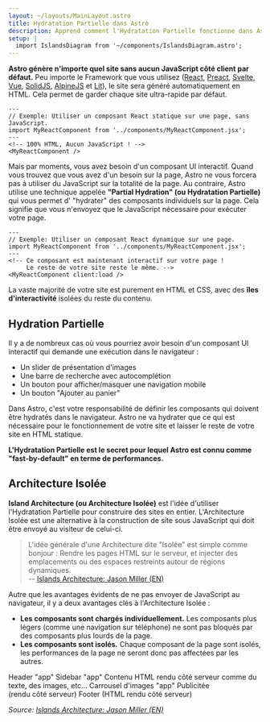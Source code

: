 ```yaml
---
layout: ~/layouts/MainLayout.astro
title: Hydratation Partielle dans Astro
description: Apprend comment l'Hydratation Partielle fonctionne dans Astro avec l' "Island Architecture".
setup: |
  import IslandsDiagram from '~/components/IslandsDiagram.astro';
---
```


**Astro génère n'importe quel site sans aucun JavaScript côté client par défaut.** Peu importe le Framework que vous utilisez ([React](https://reactjs.org/), [Preact](https://preactjs.com/), [Svelte](https://svelte.dev/), [Vue](https://vuejs.org/), [SolidJS](https://www.solidjs.com/), [AlpineJS](https://alpinejs.dev/) et [Lit](https://lit.dev/)), le site sera généré automatiquement en HTML. Cela permet de garder chaque site ultra-rapide par défaut.

```astro
---
// Exemple: Utiliser un composant React statique sur une page, sans JavaScript.
import MyReactComponent from '../components/MyReactComponent.jsx';
---
<!-- 100% HTML, Aucun JavaScript ! -->
<MyReactComponent />
```

Mais par moments, vous avez besoin d'un composant UI interactif. Quand vous trouvez que vous avez d'un besoin sur la page, Astro ne vous forcera pas à utiliser du JavaScript sur la totalité de la page. Au contraire, Astro utilise une technique appelée **"Partial Hydration" (ou Hydratation Partielle)** qui vous permet d' "hydrater" des composants individuels sur la page. Cela signifie que vous n'envoyez que le JavaScript nécessaire pour exécuter votre page.

```astro
---
// Exemple: Utiliser un composant React dynamique sur une page.
import MyReactComponent from '../components/MyReactComponent.jsx';
---
<!-- Ce composant est maintenant interactif sur votre page !
     Le reste de votre site reste le même. -->
<MyReactComponent client:load />
```

La vaste majorité de votre site est purement en HTML et CSS, avec des **îles d'interactivité** isolées du reste du contenu.

## Hydration Partielle

Il y a de nombreux cas où vous pourriez avoir besoin d'un composant UI interactif qui demande une exécution dans le navigateur :

- Un slider de présentation d'images
- Une barre de recherche avec autocomplétion
- Un bouton pour afficher/masquer une navigation mobile
- Un bouton "Ajouter au panier"

Dans Astro, c'est votre responsabilité de définir les composants qui doivent être hydratés dans le navigateur. Astro ne va hydrater que ce qui est nécessaire pour le fonctionnement de votre site et laisser le reste de votre site en HTML statique.

**L'Hydratation Partielle est le secret pour lequel Astro est connu comme "fast-by-default" en terme de performances.**

## Architecture Isolée

**Island Architecture (ou Architecture Isolée)** est l'idée d'utiliser l'Hydratation Partielle pour construire des sites en entier. L'Architecture Isolée est une alternative à la construction de site sous JavaScript qui doit être envoyé au visiteur de celui-ci.

> L'idée générale d'une Architecture dite "Isolée" est simple comme bonjour : Rendre les pages HTML sur le serveur, et injecter des emplacements ou des espaces restreints autour de régions dynamiques.
> <br/> -- [Islands Architecture: Jason Miller (EN)](https://jasonformat.com/islands-architecture/)

Autre que les avantages évidents de ne pas envoyer de JavaScript au navigateur, il y a deux avantages clés à l'Architecture Isolée :

- **Les composants sont chargés individuellement.** Les composants plus légers (comme une navigation sur téléphone) ne sont pas bloqués par des composants plus lourds de la page.
- **Les composants sont isolés.** Chaque composant de la page sont isolés, les performances de la page ne seront donc pas affectées par les autres.

<IslandsDiagram>
    <Fragment slot="headerApp">Header "app"</Fragment>
    <Fragment slot="sidebarApp">Sidebar "app"</Fragment>
    <Fragment slot="main">
        Contenu HTML rendu côté serveur comme du texte, des images, etc...
    </Fragment>
    <Fragment slot="carouselApp">Carrousel d'images "app"</Fragment>
    <Fragment slot="advertisement">Publicitée<br/>(rendu côté serveur)</Fragment>
    <Fragment slot="footer">Footer (HTML rendu côté serveur)</Fragment>
</IslandsDiagram>

_Source: [Islands Architecture: Jason Miller (EN)](https://jasonformat.com/islands-architecture/)_
